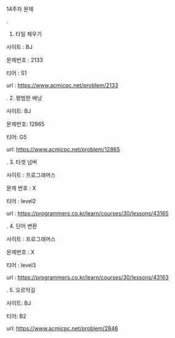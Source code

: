 
14주차 문제





.
1. 타일 채우기

사이트 : BJ

문제번호 : 2133

티어 : S1

url : https://www.acmicpc.net/problem/2133



.
2. 평범한 배낭

사이트: BJ

문제번호: 12865

티어: G5

url: https://www.acmicpc.net/problem/12865




.
3. 타겟 넘버

사이트 : 프로그래머스

문제 번호 : X

티어 : level2

url : https://programmers.co.kr/learn/courses/30/lessons/43165





.
4. 단어 변환

사이트 : 프로그래머스

문제번호 : X

티어 : level3

url : https://programmers.co.kr/learn/courses/30/lessons/43163



.
5. 오르막길

사이트: BJ

티어: B2

url: https://www.acmicpc.net/problem/2846
